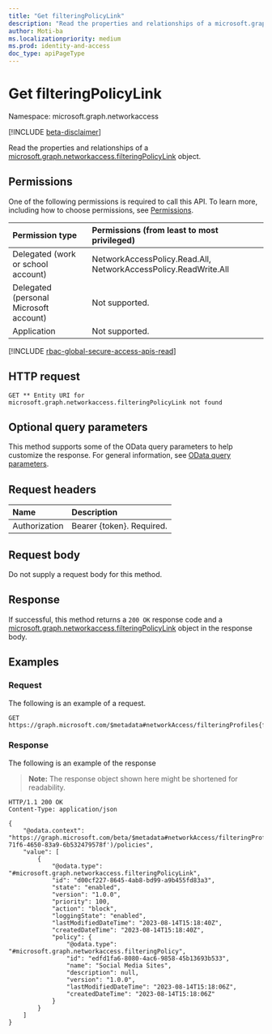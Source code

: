 ```yaml
---
title: "Get filteringPolicyLink"
description: "Read the properties and relationships of a microsoft.graph.networkaccess.filteringPolicyLink object."
author: Moti-ba
ms.localizationpriority: medium
ms.prod: identity-and-access
doc_type: apiPageType
---
```


# Get filteringPolicyLink
Namespace: microsoft.graph.networkaccess

[!INCLUDE [beta-disclaimer](../../includes/beta-disclaimer.md)]

Read the properties and relationships of a [microsoft.graph.networkaccess.filteringPolicyLink](../resources/networkaccess-filteringpolicylink.md) object.

## Permissions
One of the following permissions is required to call this API. To learn more, including how to choose permissions, see [Permissions](/graph/permissions-reference).

|Permission type|Permissions (from least to most privileged)|
|:---|:---|
|Delegated (work or school account)|NetworkAccessPolicy.Read.All, NetworkAccessPolicy.ReadWrite.All|
|Delegated (personal Microsoft account)|Not supported.|
|Application|Not supported.|

[!INCLUDE [rbac-global-secure-access-apis-read](../includes/rbac-for-apis/rbac-global-secure-access-apis-read.md)]

## HTTP request

<!-- {
  "blockType": "ignored"
}
-->
``` http
GET ** Entity URI for microsoft.graph.networkaccess.filteringPolicyLink not found
```

## Optional query parameters
This method supports some of the OData query parameters to help customize the response. For general information, see [OData query parameters](/graph/query-parameters).

## Request headers
|Name|Description|
|:---|:---|
|Authorization|Bearer {token}. Required.|

## Request body
Do not supply a request body for this method.

## Response

If successful, this method returns a `200 OK` response code and a [microsoft.graph.networkaccess.filteringPolicyLink](../resources/networkaccess-filteringpolicylink.md) object in the response body.

## Examples

### Request
The following is an example of a request.
<!-- {
  "blockType": "request",
  "name": "get_filteringpolicylink"
}
-->
``` http
GET https://graph.microsoft.com/$metadata#networkAccess/filteringProfiles{filteringProfileid}/policies
```


### Response
The following is an example of the response
>**Note:** The response object shown here might be shortened for readability.
<!-- {
  "blockType": "response",
  "truncated": true,
  "@odata.type": "microsoft.graph.networkaccess.filteringPolicyLink"
}
-->
``` http
HTTP/1.1 200 OK
Content-Type: application/json

{
    "@odata.context": "https://graph.microsoft.com/beta/$metadata#networkAccess/filteringProfiles('9020f79d-71f6-4650-83a9-6b532479578f')/policies",
    "value": [
        {
            "@odata.type": "#microsoft.graph.networkaccess.filteringPolicyLink",
            "id": "d00cf227-8645-4ab8-bd99-a9b455fd83a3",
            "state": "enabled",
            "version": "1.0.0",
            "priority": 100,
            "action": "block",
            "loggingState": "enabled",
            "lastModifiedDateTime": "2023-08-14T15:18:40Z",
            "createdDateTime": "2023-08-14T15:18:40Z",
            "policy": {
                "@odata.type": "#microsoft.graph.networkaccess.filteringPolicy",
                "id": "edfd1fa6-8080-4ac6-9858-45b13693b533",
                "name": "Social Media Sites",
                "description": null,
                "version": "1.0.0",
                "lastModifiedDateTime": "2023-08-14T15:18:06Z",
                "createdDateTime": "2023-08-14T15:18:06Z"
            }
        }
    ]
}
```


